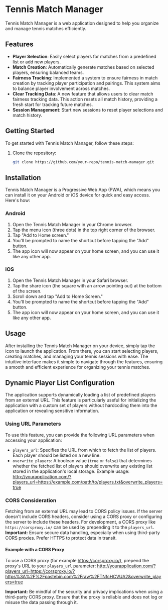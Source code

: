 # Tennis Match Manager

Tennis Match Manager is a web application designed to help you organize and manage tennis matches efficiently.

## Features

- **Player Selection**: Easily select players for matches from a predefined list or add new players.
- **Match Creation**: Automatically generate matches based on selected players, ensuring balanced teams.
- **Fairness Tracking**: Implemented a system to ensure fairness in match creation by tracking player participation and pairings. This system aims to balance player involvement across matches.
- **Clear Tracking Data**: A new feature that allows users to clear match fairness tracking data. This action resets all match history, providing a fresh start for tracking future matches.
- **Session Management**: Start new sessions to reset player selections and match history.

## Getting Started

To get started with Tennis Match Manager, follow these steps:

1. Clone the repository:
   ```sh
   git clone https://github.com/your-repo/tennis-match-manager.git

## Installation

Tennis Match Manager is a Progressive Web App (PWA), which means you can install it on your Android or iOS device for
quick and easy access. Here's how:

### Android

1. Open the Tennis Match Manager in your Chrome browser.
2. Tap the menu icon (three dots) in the top right corner of the browser.
3. Tap "Add to Home screen."
4. You'll be prompted to name the shortcut before tapping the "Add" button.
5. The app icon will now appear on your home screen, and you can use it like any other app.

### iOS

1. Open the Tennis Match Manager in your Safari browser.
2. Tap the share icon (the square with an arrow pointing out) at the bottom of the screen.
3. Scroll down and tap "Add to Home Screen."
4. You'll be prompted to name the shortcut before tapping the "Add" button.
5. The app icon will now appear on your home screen, and you can use it like any other app.

## Usage

After installing the Tennis Match Manager on your device, simply tap the icon to launch the application. From there, you
can start selecting players, creating matches, and managing your tennis sessions with ease. The intuitive interface
makes it simple to navigate through the features, ensuring a smooth and efficient experience for organizing your tennis
matches.

## Dynamic Player List Configuration

The application supports dynamically loading a list of predefined players from an external URL. This feature is
particularly useful for initializing the application with a custom set of players without hardcoding them into the
application or revealing sensitive information.

### Using URL Parameters

To use this feature, you can provide the following URL parameters when accessing your application:

- `players_url`: Specifies the URL from which to fetch the list of players. Each player should be listed on a new line.
- `overwrite_players`: A boolean value (`true` or `false`) that determines whether the fetched list of players should
  overwrite any existing list stored in the application's local storage.
  Example usage:
  http://yourapplication.com/?players_url=https://example.com/path/to/players.txt&overwrite_players=true

### CORS Consideration

Fetching from an external URL may lead to CORS policy issues. If the server doesn't include CORS headers, consider using
a CORS proxy or configuring the server to include these headers. For development, a CORS proxy
like `https://corsproxy.io/` can be used by prepending it to the `players_url`.
**Important:** Ensure secure data handling, especially when using third-party CORS proxies. Prefer HTTPS to protect data
in transit.

#### Example with a CORS Proxy

To use a CORS proxy (for example https://corsproxy.io/), prepend the proxy's URL to your `players_url` parameter:
http://yourapplication.com/?players_url=https://corsproxy.io/?https%3A%2F%2Fpastebin.com%2Fraw%2FTNfcHCVUA2&overwrite_players=true

**Important:** Be mindful of the security and privacy implications when using a third-party CORS proxy. Ensure that the
proxy is reliable and does not log or misuse the data passing through it.
